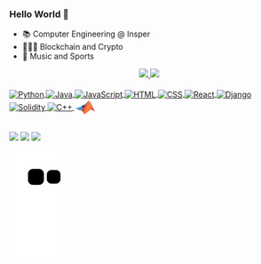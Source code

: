### Hello World 👋

- 📚 Computer Engineering @ Insper
- 👨🏻‍💻 Blockchain and Crypto
- 💖 Music and Sports

<div align="center">
  <a href="https://github.com/alexandresantarossa">
  <img height="180em" src="https://github-readme-stats.vercel.app/api?username=alexandresantarossa&show_icons=true&theme=dark&include_all_commits=true&count_private=true"/>
  <img height="180em" src="https://github-readme-stats.vercel.app/api/top-langs/?username=alexandresantarossa&layout=compact&langs_count=7&theme=dark"/>
</div>
<div style="display: inline_block"><br>
  <img align="center" alt="Python" height="30" width="40" src="https://cdn.jsdelivr.net/gh/devicons/devicon/icons/python/python-original.svg">
  <img align="center" alt="Java" height="30" width="40" src="https://cdn.worldvectorlogo.com/logos/java.svg">
  <img align="center" alt="JavaScript" height="30" width="40" src="https://cdn.worldvectorlogo.com/logos/javascript-1.svg">
  <img align="center" alt="HTML" height="30" width="40" src="https://cdn.jsdelivr.net/gh/devicons/devicon/icons/html5/html5-original.svg">
  <img align="center" alt="CSS" height="30" width="40" src="https://cdn.worldvectorlogo.com/logos/css-3.svg">
  <img align="center" alt="React" height="30" width="40" src="https://cdn.worldvectorlogo.com/logos/react-2.svg">
  <img align="center" alt="Django" height="30" width="40" src="https://cdn.worldvectorlogo.com/logos/django.svg">
  <img align="center" alt="Solidity" height="30" width="40" src="https://cdn.worldvectorlogo.com/logos/solidity.svg">
  <img align="center" alt="C++" height="30" width="40" src="https://cdn.worldvectorlogo.com/logos/c.svg">
  <img align="center" alt="MatLab" height="30" width="40" src="https://raw.githubusercontent.com/devicons/devicon/master/icons/matlab/matlab-original.svg">


</div>
  
 ##
 
<div> 
  <a href="https://instagram.com/alexandresantarossa" target="_blank"><img src="https://img.shields.io/badge/-Instagram-%23E4405F?style=for-the-badge&logo=instagram&logoColor=white" target="_blank"></a>
  <a href = "mailto:alexandresantarossa@gmail.com"><img src="https://img.shields.io/badge/-Gmail-%23333?style=for-the-badge&logo=gmail&logoColor=white" target="_blank"></a>
  <a href="https://www.linkedin.com/in/alexandresantarossa" target="_blank"><img src="https://img.shields.io/badge/-LinkedIn-%230077B5?style=for-the-badge&logo=linkedin&logoColor=white" target="_blank"></a> 

![Snake animation](https://github.com/alexandresantarossa/alexandresantarossa/blob/output/github-contribution-grid-snake.svg)
